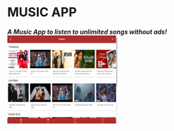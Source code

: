 # MUSIC APP

***A Music App to listen to unlimited songs without ads!***
<img src="src/images/home.png" height="200px" width="250px">
